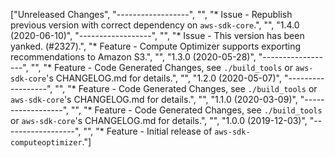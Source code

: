 ["Unreleased Changes", "------------------", "", "* Issue - Republish previous version with correct dependency on `aws-sdk-core`.", "", "1.4.0 (2020-06-10)", "------------------", "", "* Issue - This version has been yanked. (#2327).", "* Feature - Compute Optimizer supports exporting recommendations to Amazon S3.", "", "1.3.0 (2020-05-28)", "------------------", "", "* Feature - Code Generated Changes, see `./build_tools` or `aws-sdk-core`'s CHANGELOG.md for details.", "", "1.2.0 (2020-05-07)", "------------------", "", "* Feature - Code Generated Changes, see `./build_tools` or `aws-sdk-core`'s CHANGELOG.md for details.", "", "1.1.0 (2020-03-09)", "------------------", "", "* Feature - Code Generated Changes, see `./build_tools` or `aws-sdk-core`'s CHANGELOG.md for details.", "", "1.0.0 (2019-12-03)", "------------------", "", "* Feature - Initial release of `aws-sdk-computeoptimizer`."]
